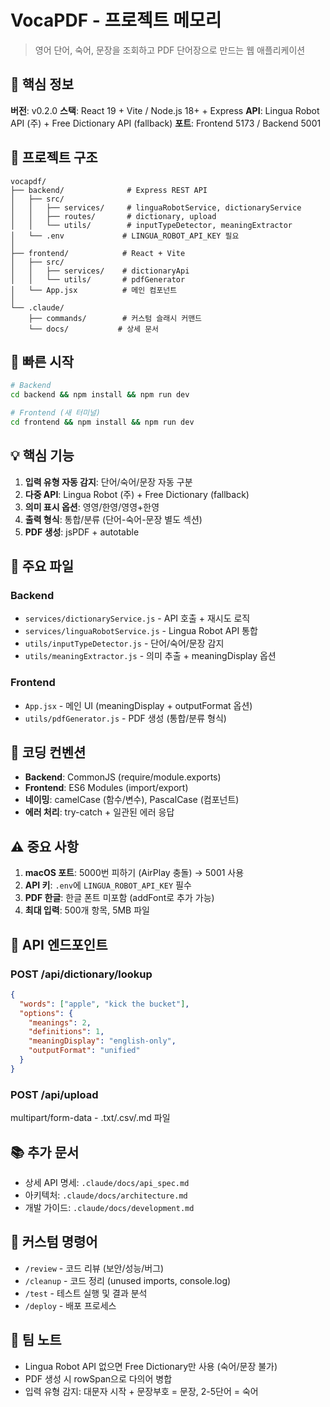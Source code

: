 # VocaPDF - 프로젝트 메모리

> 영어 단어, 숙어, 문장을 조회하고 PDF 단어장으로 만드는 웹 애플리케이션

## 🎯 핵심 정보

**버전**: v0.2.0
**스택**: React 19 + Vite / Node.js 18+ + Express
**API**: Lingua Robot API (주) + Free Dictionary API (fallback)
**포트**: Frontend 5173 / Backend 5001

## 📁 프로젝트 구조

```
vocapdf/
├── backend/              # Express REST API
│   ├── src/
│   │   ├── services/     # linguaRobotService, dictionaryService
│   │   ├── routes/       # dictionary, upload
│   │   └── utils/        # inputTypeDetector, meaningExtractor
│   └── .env             # LINGUA_ROBOT_API_KEY 필요
│
├── frontend/            # React + Vite
│   ├── src/
│   │   ├── services/    # dictionaryApi
│   │   └── utils/       # pdfGenerator
│   └── App.jsx          # 메인 컴포넌트
│
└── .claude/
    ├── commands/        # 커스텀 슬래시 커맨드
    └── docs/           # 상세 문서
```

## 🚀 빠른 시작

```bash
# Backend
cd backend && npm install && npm run dev

# Frontend (새 터미널)
cd frontend && npm install && npm run dev
```

## 💡 핵심 기능

1. **입력 유형 자동 감지**: 단어/숙어/문장 자동 구분
2. **다중 API**: Lingua Robot (주) + Free Dictionary (fallback)
3. **의미 표시 옵션**: 영영/한영/영영+한영
4. **출력 형식**: 통합/분류 (단어-숙어-문장 별도 섹션)
5. **PDF 생성**: jsPDF + autotable

## 🔑 주요 파일

### Backend
- `services/dictionaryService.js` - API 호출 + 재시도 로직
- `services/linguaRobotService.js` - Lingua Robot API 통합
- `utils/inputTypeDetector.js` - 단어/숙어/문장 감지
- `utils/meaningExtractor.js` - 의미 추출 + meaningDisplay 옵션

### Frontend
- `App.jsx` - 메인 UI (meaningDisplay + outputFormat 옵션)
- `utils/pdfGenerator.js` - PDF 생성 (통합/분류 형식)

## 📝 코딩 컨벤션

- **Backend**: CommonJS (require/module.exports)
- **Frontend**: ES6 Modules (import/export)
- **네이밍**: camelCase (함수/변수), PascalCase (컴포넌트)
- **에러 처리**: try-catch + 일관된 에러 응답

## ⚠️ 중요 사항

1. **macOS 포트**: 5000번 피하기 (AirPlay 충돌) → 5001 사용
2. **API 키**: `.env`에 `LINGUA_ROBOT_API_KEY` 필수
3. **PDF 한글**: 한글 폰트 미포함 (addFont로 추가 가능)
4. **최대 입력**: 500개 항목, 5MB 파일

## 🎨 API 엔드포인트

### POST /api/dictionary/lookup
```json
{
  "words": ["apple", "kick the bucket"],
  "options": {
    "meanings": 2,
    "definitions": 1,
    "meaningDisplay": "english-only",
    "outputFormat": "unified"
  }
}
```

### POST /api/upload
multipart/form-data - .txt/.csv/.md 파일

## 📚 추가 문서

- 상세 API 명세: `.claude/docs/api_spec.md`
- 아키텍처: `.claude/docs/architecture.md`
- 개발 가이드: `.claude/docs/development.md`

## 🔧 커스텀 명령어

- `/review` - 코드 리뷰 (보안/성능/버그)
- `/cleanup` - 코드 정리 (unused imports, console.log)
- `/test` - 테스트 실행 및 결과 분석
- `/deploy` - 배포 프로세스

## 💬 팀 노트

- Lingua Robot API 없으면 Free Dictionary만 사용 (숙어/문장 불가)
- PDF 생성 시 rowSpan으로 다의어 병합
- 입력 유형 감지: 대문자 시작 + 문장부호 = 문장, 2-5단어 = 숙어
